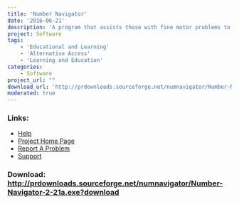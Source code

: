 ```yaml
---
title: 'Number Navigator'
date: '2016-06-21'
description: 'A program that assists those with fine motor problems to set out columnar arithmetic, without the need for a spreadsheet.'
project: Software
tags:
    - 'Educational and Learning'
    - 'Alternative Access'
    - 'Learning and Education'
categories:
    - Software
project_url: ""
download_url: 'http://prdownloads.sourceforge.net/numnavigator/Number-Navigator-2-21a.exe?download'
moderated: true
---
```



### Links:
- <a href="http://cvs.sourceforge.net/viewcvs.py/numnavigator/">Help</a>
- <a href="http://numnavigator.sourceforge.net/">Project Home Page</a>
- <a href="http://sourceforge.net/tracker/?atid=596036&amp;group_id=91122&amp;func=browse">Report A Problem</a>
- <a href="http://sourceforge.net/forum/forum.php?forum_id=314370">Support</a>

### Download: http://prdownloads.sourceforge.net/numnavigator/Number-Navigator-2-21a.exe?download 